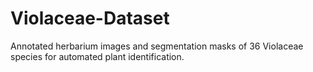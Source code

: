 # Violaceae-Dataset
Annotated herbarium images and segmentation masks of 36 Violaceae species for automated plant identification.
